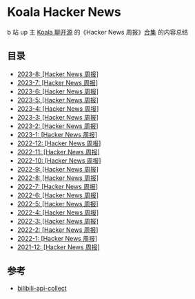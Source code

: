 # Koala Hacker News
 b 站 up 主 [Koala 聊开源](https://space.bilibili.com/489667127) 的《Hacker News 周报》[合集](https://space.bilibili.com/489667127/channel/collectiondetail?sid=249279) 的内容总结

## 目录

- [2023-8: [Hacker News 周报]](Hacker-News/2023-8-Hacker-News.md)
- [2023-7: [Hacker News 周报]](Hacker-News/2023-7-Hacker-News.md)
- [2023-6: [Hacker News 周报]](Hacker-News/2023-6-Hacker-News.md)
- [2023-5: [Hacker News 周报]](Hacker-News/2023-5-Hacker-News.md)
- [2023-4: [Hacker News 周报]](Hacker-News/2023-4-Hacker-News.md)
- [2023-3: [Hacker News 周报]](Hacker-News/2023-3-Hacker-News.md)
- [2023-2: [Hacker News 周报]](Hacker-News/2023-2-Hacker-News.md)
- [2023-1: [Hacker News 周报]](Hacker-News/2023-1-Hacker-News.md)
- [2022-12: [Hacker News 周报]](Hacker-News/2022-12-Hacker-News.md)
- [2022-11: [Hacker News 周报]](Hacker-News/2022-11-Hacker-News.md)
- [2022-10: [Hacker News 周报]](Hacker-News/2022-10-Hacker-News.md)
- [2022-9: [Hacker News 周报]](Hacker-News/2022-9-Hacker-News.md)
- [2022-8: [Hacker News 周报]](Hacker-News/2022-8-Hacker-News.md)
- [2022-7: [Hacker News 周报]](Hacker-News/2022-7-Hacker-News.md)
- [2022-6: [Hacker News 周报]](Hacker-News/2022-6-Hacker-News.md)
- [2022-5: [Hacker News 周报]](Hacker-News/2022-5-Hacker-News.md)
- [2022-4: [Hacker News 周报]](Hacker-News/2022-4-Hacker-News.md)
- [2022-3: [Hacker News 周报]](Hacker-News/2022-3-Hacker-News.md)
- [2022-2: [Hacker News 周报]](Hacker-News/2022-2-Hacker-News.md)
- [2022-1: [Hacker News 周报]](Hacker-News/2022-1-Hacker-News.md)
- [2021-12: [Hacker News 周报]](Hacker-News/2021-12-Hacker-News.md)

## 参考

 - [bilibili-api-collect](https://github.com/SocialSisterYi/bilibili-API-collect)
